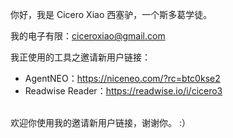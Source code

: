 你好，我是 Cicero Xiao 西塞驴，一个斯多葛学徒。

我的电子有限：ciceroxiao@gmail.com


我正使用的工具之邀请新用户链接：
- AgentNEO：https://niceneo.com/?rc=btc0kse2
- Readwise Reader：https://readwise.io/i/cicero3
<br>
欢迎你使用我的邀请新用户链接，谢谢你。 :）
